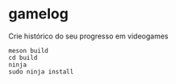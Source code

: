 # gamelog
Crie histórico do seu progresso em videogames

```
meson build
cd build
ninja
sudo ninja install
```
